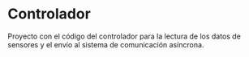 # Controlador

Proyecto con el código del controlador para la lectura de los datos de sensores y el envío al sistema de comunicación asíncrona.

